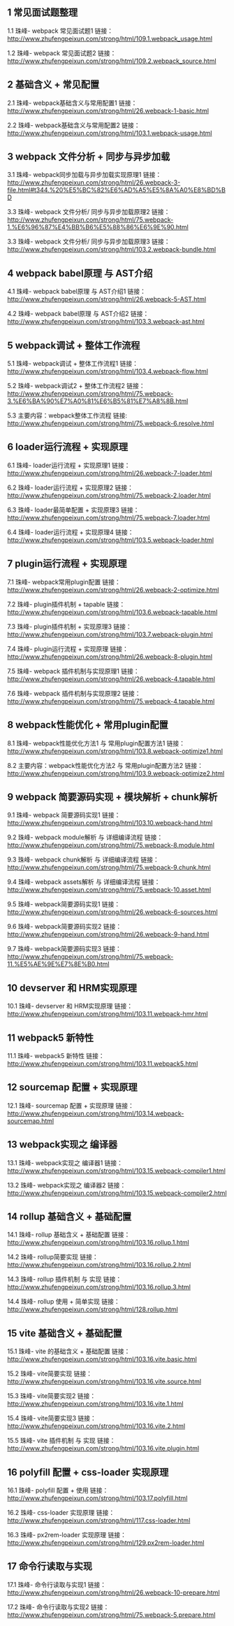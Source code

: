 
## 1 常见面试题整理

1.1 珠峰- webpack 常见面试题1
链接：http://www.zhufengpeixun.com/strong/html/109.1.webpack_usage.html

1.2 珠峰- webpack 常见面试题2
链接：http://www.zhufengpeixun.com/strong/html/109.2.webpack_source.html



## 2 基础含义 + 常见配置

2.1 珠峰- webpack基础含义与常用配置1
链接：http://www.zhufengpeixun.com/strong/html/26.webpack-1-basic.html

2.2 珠峰- webpack基础含义与常用配置2
链接：http://www.zhufengpeixun.com/strong/html/103.1.webpack-usage.html



## 3 webpack 文件分析 + 同步与异步加载

3.1 珠峰- webpack同步加载与异步加载实现原理1
链接：http://www.zhufengpeixun.com/strong/html/26.webpack-3-file.html#t344.%20%E5%BC%82%E6%AD%A5%E5%8A%A0%E8%BD%BD

3.3 珠峰- webpack 文件分析/ 同步与异步加载原理2
链接：http://www.zhufengpeixun.com/strong/html/75.webpack-1.%E6%96%87%E4%BB%B6%E5%88%86%E6%9E%90.html

3.3 珠峰- webpack 文件分析/ 同步与异步加载原理3
链接：http://www.zhufengpeixun.com/strong/html/103.2.webpack-bundle.html



## 4 webpack babel原理 与 AST介绍

4.1 珠峰- webpack babel原理 与 AST介绍1
链接：http://www.zhufengpeixun.com/strong/html/26.webpack-5-AST.html

4.2 珠峰- webpack babel原理 与 AST介绍2
链接：http://www.zhufengpeixun.com/strong/html/103.3.webpack-ast.html



## 5 webpack调试 + 整体工作流程

5.1 珠峰- webpack调试 + 整体工作流程1
链接：http://www.zhufengpeixun.com/strong/html/103.4.webpack-flow.html

5.2 珠峰- webpack调试2 + 整体工作流程2
链接：http://www.zhufengpeixun.com/strong/html/75.webpack-3.%E6%BA%90%E7%A0%81%E6%B5%81%E7%A8%8B.html

5.3 主要内容：webpack整体工作流程
链接: http://www.zhufengpeixun.com/strong/html/75.webpack-6.resolve.html



## 6 loader运行流程 + 实现原理

6.1 珠峰- loader运行流程 + 实现原理1
链接：http://www.zhufengpeixun.com/strong/html/26.webpack-7-loader.html

6.2 珠峰- loader运行流程 + 实现原理2
链接：http://www.zhufengpeixun.com/strong/html/75.webpack-2.loader.html

6.3 珠峰- loader最简单配置 + 实现原理3
链接：http://www.zhufengpeixun.com/strong/html/75.webpack-7.loader.html

6.4 珠峰- loader运行流程 + 实现原理4
链接：http://www.zhufengpeixun.com/strong/html/103.5.webpack-loader.html



## 7 plugin运行流程 + 实现原理

7.1 珠峰- webpack常用plugin配置
链接：http://www.zhufengpeixun.com/strong/html/26.webpack-2-optimize.html

7.2 珠峰- plugin插件机制 + tapable
链接：http://www.zhufengpeixun.com/strong/html/103.6.webpack-tapable.html

7.3 珠峰- plugin插件机制 + 实现原理3
链接：http://www.zhufengpeixun.com/strong/html/103.7.webpack-plugin.html

7.4 珠峰- plugin运行流程 + 实现原理
链接：http://www.zhufengpeixun.com/strong/html/26.webpack-8-plugin.html

7.5 珠峰- webpack 插件机制与实现原理1
链接：http://www.zhufengpeixun.com/strong/html/26.webpack-4.tapable.html

7.6 珠峰- webpack 插件机制与实现原理2
链接：http://www.zhufengpeixun.com/strong/html/75.webpack-4.tapable.html



## 8 webpack性能优化 + 常用plugin配置

8.1 珠峰- webpack性能优化方法1 与 常用plugin配置方法1
链接：http://www.zhufengpeixun.com/strong/html/103.8.webpack-optimize1.html

8.2 主要内容：webpack性能优化方法2 与 常用plugin配置方法2
链接：http://www.zhufengpeixun.com/strong/html/103.9.webpack-optimize2.html



## 9 webpack 简要源码实现 + 模块解析 + chunk解析

9.1 珠峰- webpack 简要源码实现1
链接：http://www.zhufengpeixun.com/strong/html/103.10.webpack-hand.html

9.2 珠峰- webpack module解析 与 详细编译流程
链接：http://www.zhufengpeixun.com/strong/html/75.webpack-8.module.html

9.3 珠峰- webpack chunk解析 与 详细编译流程
链接：http://www.zhufengpeixun.com/strong/html/75.webpack-9.chunk.html

9.4 珠峰- webpack assets解析 与 详细编译流程
链接：http://www.zhufengpeixun.com/strong/html/75.webpack-10.asset.html

9.5 珠峰- webpack简要源码实现1
链接：http://www.zhufengpeixun.com/strong/html/26.webpack-6-sources.html

9.6 珠峰- webpack简要源码实现2
链接：http://www.zhufengpeixun.com/strong/html/26.webpack-9-hand.html

9.7 珠峰- webpack简要源码实现3
链接：http://www.zhufengpeixun.com/strong/html/75.webpack-11.%E5%AE%9E%E7%8E%B0.html



## 10 devserver 和 HRM实现原理

10.1 珠峰- devserver 和 HRM实现原理
链接：http://www.zhufengpeixun.com/strong/html/103.11.webpack-hmr.html



## 11 webpack5 新特性

11.1 珠峰- webpack5 新特性
链接：http://www.zhufengpeixun.com/strong/html/103.11.webpack5.html



## 12 sourcemap 配置 + 实现原理

12.1 珠峰- sourcemap 配置 + 实现原理
链接：http://www.zhufengpeixun.com/strong/html/103.14.webpack-sourcemap.html  



## 13 webpack实现之 编译器

13.1 珠峰- webpack实现之 编译器1
链接：http://www.zhufengpeixun.com/strong/html/103.15.webpack-compiler1.html

13.2 珠峰- webpack实现之 编译器2
链接：http://www.zhufengpeixun.com/strong/html/103.15.webpack-compiler2.html



## 14 rollup 基础含义 + 基础配置

14.1 珠峰- rollup 基础含义 + 基础配置
链接：http://www.zhufengpeixun.com/strong/html/103.16.rollup.1.html

14.2 珠峰- rollup简要实现
链接：http://www.zhufengpeixun.com/strong/html/103.16.rollup.2.html

14.3 珠峰- rollup 插件机制 与 实现
链接：http://www.zhufengpeixun.com/strong/html/103.16.rollup.3.html

14.4 珠峰- rollup 使用 + 简单实现
链接：http://www.zhufengpeixun.com/strong/html/128.rollup.html



## 15 vite 基础含义 + 基础配置

15.1 珠峰- vite 的基础含义 + 基础配置
链接：http://www.zhufengpeixun.com/strong/html/103.16.vite.basic.html

15.2 珠峰- vite简要实现
链接：http://www.zhufengpeixun.com/strong/html/103.16.vite.source.html

15.3 珠峰- vite简要实现2
链接：http://www.zhufengpeixun.com/strong/html/103.16.vite.1.html

15.4 珠峰- vite简要实现3
链接：http://www.zhufengpeixun.com/strong/html/103.16.vite.2.html

15.5 珠峰- vite 插件机制 与 实现
链接：http://www.zhufengpeixun.com/strong/html/103.16.vite.plugin.html



## 16 polyfill 配置 + css-loader 实现原理

16.1 珠峰- polyfill 配置 + 使用
链接：http://www.zhufengpeixun.com/strong/html/103.17.polyfill.html

16.2 珠峰- css-loader 实现原理
链接：http://www.zhufengpeixun.com/strong/html/117.css-loader.html

16.3 珠峰- px2rem-loader 实现原理
链接：http://www.zhufengpeixun.com/strong/html/129.px2rem-loader.html



## 17 命令行读取与实现

17.1 珠峰- 命令行读取与实现1
链接：http://www.zhufengpeixun.com/strong/html/26.webpack-10-prepare.html

17.2 珠峰- 命令行读取与实现2
链接：http://www.zhufengpeixun.com/strong/html/75.webpack-5.prepare.html

